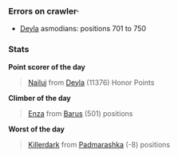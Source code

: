 ### Errors on crawler·
- [Deyla](/#/ranking/Deyla) asmodians: positions 701 to 750


### Stats

**Point scorer of the day**
>[Nailuj](/#/character/Deyla/1019798) from [Deyla](/#/ranking/Deyla)  (11376) Honor Points


**Climber of the day**
>[Enza](/#/character/Barus/437197) from [Barus](/#/ranking/Barus)  (501) positions


**Worst of the day**
>[Killerdark](/#/character/Padmarashka/17967) from [Padmarashka](/#/ranking/Padmarashka)  (-8) positions



